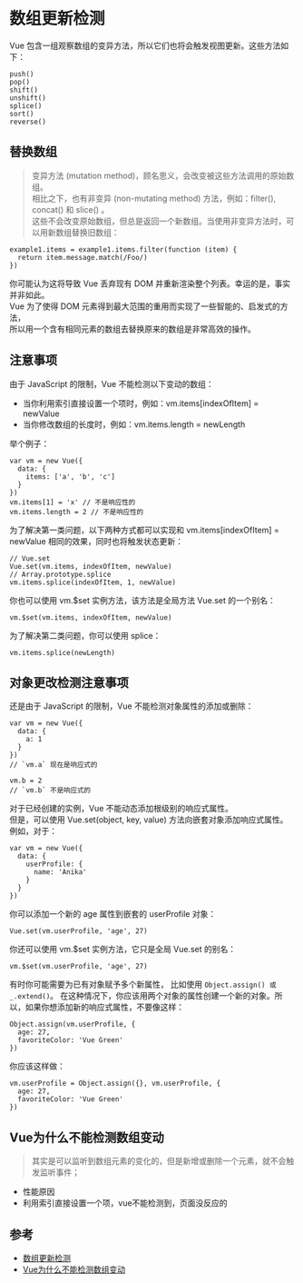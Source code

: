 # 数组更新检测


Vue 包含一组观察数组的变异方法，所以它们也将会触发视图更新。这些方法如下：  
```
push()
pop()
shift()
unshift()
splice()
sort()
reverse()
```

## 替换数组

>变异方法 (mutation method)，顾名思义，会改变被这些方法调用的原始数组。  
相比之下，也有非变异 (non-mutating method) 方法，例如：filter(), concat() 和 slice() 。  
这些不会改变原始数组，但总是返回一个新数组。当使用非变异方法时，可以用新数组替换旧数组：
```
example1.items = example1.items.filter(function (item) {
  return item.message.match(/Foo/)
})
```

你可能认为这将导致 Vue 丢弃现有 DOM 并重新渲染整个列表。幸运的是，事实并非如此。  
Vue 为了使得 DOM 元素得到最大范围的重用而实现了一些智能的、启发式的方法，  
所以用一个含有相同元素的数组去替换原来的数组是非常高效的操作。

## 注意事项
由于 JavaScript 的限制，Vue 不能检测以下变动的数组：

- 当你利用索引直接设置一个项时，例如：vm.items[indexOfItem] = newValue
- 当你修改数组的长度时，例如：vm.items.length = newLength

举个例子：
```
var vm = new Vue({
  data: {
    items: ['a', 'b', 'c']
  }
})
vm.items[1] = 'x' // 不是响应性的
vm.items.length = 2 // 不是响应性的
```

为了解决第一类问题，以下两种方式都可以实现和 vm.items[indexOfItem] = newValue 相同的效果，同时也将触发状态更新：

```
// Vue.set
Vue.set(vm.items, indexOfItem, newValue)
// Array.prototype.splice
vm.items.splice(indexOfItem, 1, newValue)
```

你也可以使用 vm.$set 实例方法，该方法是全局方法 Vue.set 的一个别名：

```
vm.$set(vm.items, indexOfItem, newValue)
```

为了解决第二类问题，你可以使用 splice：

```
vm.items.splice(newLength)
```

## 对象更改检测注意事项
还是由于 JavaScript 的限制，Vue 不能检测对象属性的添加或删除：

```
var vm = new Vue({
  data: {
    a: 1
  }
})
// `vm.a` 现在是响应式的

vm.b = 2
// `vm.b` 不是响应式的
```

对于已经创建的实例，Vue 不能动态添加根级别的响应式属性。  
但是，可以使用 Vue.set(object, key, value) 方法向嵌套对象添加响应式属性。例如，对于：

```
var vm = new Vue({
  data: {
    userProfile: {
      name: 'Anika'
    }
  }
})
```

你可以添加一个新的 age 属性到嵌套的 userProfile 对象：

```
Vue.set(vm.userProfile, 'age', 27)
```

你还可以使用 vm.$set 实例方法，它只是全局 Vue.set 的别名：

```
vm.$set(vm.userProfile, 'age', 27)
```

有时你可能需要为已有对象赋予多个新属性，
比如使用 `Object.assign() 或 _.extend()`。
在这种情况下，你应该用两个对象的属性创建一个新的对象。所以，如果你想添加新的响应式属性，不要像这样：

```
Object.assign(vm.userProfile, {
  age: 27,
  favoriteColor: 'Vue Green'
})
```

你应该这样做：

```
vm.userProfile = Object.assign({}, vm.userProfile, {
  age: 27,
  favoriteColor: 'Vue Green'
})
```


## Vue为什么不能检测数组变动

>其实是可以监听到数组元素的变化的，但是新增或删除一个元素，就不会触发监听事件；

- 性能原因
- 利用索引直接设置一个项，vue不能检测到，页面没反应的

## 参考
- [数组更新检测](https://cn.vuejs.org/v2/guide/list.html#%E6%95%B0%E7%BB%84%E6%9B%B4%E6%96%B0%E6%A3%80%E6%B5%8B)
- [Vue为什么不能检测数组变动](https://segmentfault.com/a/1190000015783546)
